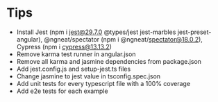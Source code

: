 # Tips

- Install Jest (npm i jest@29.7.0 @types/jest jest-marbles jest-preset-angular), @ngneat/spectator (npm i @ngneat/spectator@18.0.2),
Cypress (npm i cypress@13.13.2)
- Remove karma test runner in angular.json
- Remove all karma and jasmine dependencies from package.json
- Add jest.config.js and setup-jest.ts files
- Change jasmine to jest value in tsconfig.spec.json
- Add unit tests for every typescript file with a 100% coverage
- Add e2e tests for each example

